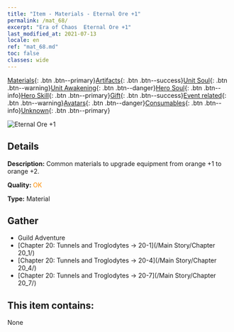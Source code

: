 ```yaml
---
title: "Item - Materials - Eternal Ore +1"
permalink: /mat_68/
excerpt: "Era of Chaos  Eternal Ore +1"
last_modified_at: 2021-07-13
locale: en
ref: "mat_68.md"
toc: false
classes: wide
---
```

 [Materials](/Items/){: .btn .btn--primary}[Artifacts](/Items/Artifacts/){: .btn .btn--success}[Unit Soul](/Items/UnitSoul/){: .btn .btn--warning}[Unit Awakening](/Items/UnitAwakening/){: .btn .btn--danger}[Hero Soul](/Items/HeroSoul/){: .btn .btn--info}[Hero Skill](/Items/HeroSkill/){: .btn .btn--primary}[Gift](/Items/Gift/){: .btn .btn--success}[Event related](/Items/Events/){: .btn .btn--warning}[Avatars](/Items/Avatars/){: .btn .btn--danger}[Consumables](/Items/Consumables/){: .btn .btn--info}[Unknown](/Items/Unknown/){: .btn .btn--primary}

 ![Eternal Ore +1](/images/t/i_cailiao_kuangshi3.png)

## Details
 **Description:** Common materials to upgrade equipment from orange +1 to orange +2.

 **Quality:** <span style="color: #FF8C00">OK</span>

 **Type:** Material

## Gather

*    Guild Adventure 
*    [Chapter 20: Tunnels and Troglodytes -> 20-1](/Main Story/Chapter 20_1/) 
*    [Chapter 20: Tunnels and Troglodytes -> 20-4](/Main Story/Chapter 20_4/) 
*    [Chapter 20: Tunnels and Troglodytes -> 20-7](/Main Story/Chapter 20_7/) 

## This item contains:

  None


